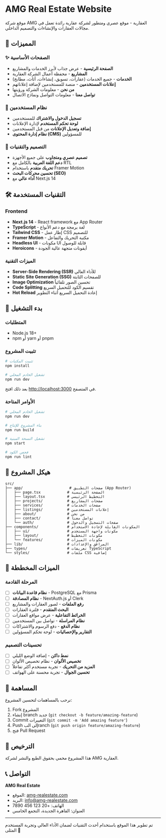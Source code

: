 # AMG Real Estate Website

موقع شركة AMG العقارية - موقع عصري ومتطور لشركة عقارية رائدة تعمل في مجالات العقارات والإنشاءات والتصميم الداخلي.

## 🌟 المميزات

### ✨ الصفحات الأساسية
- **الصفحة الرئيسية** - عرض جذاب لأبرز الخدمات والمشاريع
- **المشاريع** - محفظة أعمال الشركة العقارية
- **الخدمات** - جميع الخدمات (عقارات، تسويق، إنشاءات، أثاث، مطابخ)
- **إعلانات المستخدمين** - منصة للمستخدمين لإضافة إعلاناتهم
- **من نحن** - معلومات الشركة ورؤيتها
- **تواصل معنا** - معلومات التواصل ونماذج الاتصال

### 🔐 نظام المستخدمين
- **تسجيل الدخول والاشتراك** للمستخدمين
- **لوحة تحكم المستخدم** لإدارة الإعلانات
- **إضافة وتعديل الإعلانات** من قبل المستخدمين
- **نظام إدارة المحتوى (CMS)** للمسؤولين

### 🎨 التصميم والتقنيات
- **تصميم عصري ومتجاوب** على جميع الأجهزة
- **دعم اللغة العربية** بالكامل مع RTL
- **تحريك متقدم** باستخدام Framer Motion
- **تحسين محركات البحث (SEO)** 
- **أداء عالي** مع Next.js 14

## 🛠️ التقنيات المستخدمة

### Frontend
- **Next.js 14** - React framework مع App Router
- **TypeScript** - لغة برمجة مع دعم الأنواع
- **Tailwind CSS** - إطار عمل CSS للتصميم
- **Framer Motion** - مكتبة التحريك والتفاعل
- **Headless UI** - مكونات UI قابلة للوصول
- **Heroicons** - أيقونات متجهة عالية الجودة

### الميزات التقنية
- **Server-Side Rendering (SSR)** للأداء العالي
- **Static Site Generation (SSG)** للصفحات الثابتة
- **Image Optimization** تحسين الصور تلقائياً
- **Code Splitting** تقسيم الكود للتحميل السريع
- **Hot Reload** إعادة التحميل السريع أثناء التطوير

## 🚀 بدء التشغيل

### المتطلبات
- Node.js 18+ 
- npm أو yarn أو pnpm

### تثبيت المشروع

```bash
# تثبيت المكتبات
npm install

# تشغيل الخادم المحلي
npm run dev
```

بعد ذلك افتح [http://localhost:3000](http://localhost:3000) في المتصفح.

### الأوامر المتاحة

```bash
# تشغيل الخادم المحلي
npm run dev

# بناء المشروع للإنتاج
npm run build

# تشغيل النسخة المبنية
npm start

# فحص الكود
npm run lint
```

## 📁 هيكل المشروع

```
src/
├── app/                     # صفحات التطبيق (App Router)
│   ├── page.tsx            # الصفحة الرئيسية
│   ├── layout.tsx          # التخطيط الرئيسي
│   ├── projects/           # صفحات المشاريع
│   ├── services/           # صفحات الخدمات
│   ├── listings/           # إعلانات المستخدمين
│   ├── about/              # من نحن
│   ├── contact/            # تواصل معنا
│   └── auth/               # صفحات التسجيل والدخول
├── components/             # المكونات القابلة لإعادة الاستخدام
│   ├── ui/                 # مكونات واجهة المستخدم
│   ├── layout/             # مكونات التخطيط
│   └── features/           # مكونات الميزات
├── lib/                    # المرافق والإعدادات
├── types/                  # تعريفات TypeScript
└── styles/                 # ملفات CSS إضافية
```

## 🎯 الميزات المخططة

### المرحلة القادمة
- [ ] **نظام قاعدة البيانات** - PostgreSQL مع Prisma
- [ ] **نظام المصادقة** - NextAuth.js أو Clerk
- [ ] **رفع الملفات** - لصور العقارات والمشاريع
- [ ] **البحث المتقدم** - فلترة العقارات
- [ ] **الخرائط التفاعلية** - عرض مواقع العقارات
- [ ] **نظام المراسلة** - تواصل بين المستخدمين
- [ ] **نظام الدفع** - دفع الرسوم والاشتراكات
- [ ] **التقارير والإحصائيات** - لوحة تحكم المسؤولين

### تحسينات التصميم
- [ ] **نمط داكن** - إضافة الوضع الليلي
- [ ] **تخصيص الألوان** - نظام تخصيص الألوان
- [ ] **المزيد من التحريك** - تجربة مستخدم أكثر تفاعلاً
- [ ] **تحسين الجوال** - تجربة محسنة على الهواتف

## 🤝 المساهمة

نرحب بالمساهمات لتحسين المشروع:

1. Fork المشروع
2. إنشاء branch جديد (`git checkout -b feature/amazing-feature`)
3. Commit التغييرات (`git commit -m 'Add amazing feature'`)
4. Push إلى البranch (`git push origin feature/amazing-feature`)
5. فتح Pull Request

## 📝 الترخيص

هذا المشروع محمي بحقوق الطبع والنشر لشركة AMG العقارية.

## 📞 التواصل

**AMG Real Estate**
- الموقع: [amg-realestate.com](https://amg-realestate.com)
- البريد: info@amg-realestate.com
- الهاتف: +20 123 456 7890
- العنوان: القاهرة الجديدة، التجمع الخامس

---

تم تطوير هذا الموقع باستخدام أحدث التقنيات لضمان الأداء العالي وتجربة المستخدم المثلى 🚀
